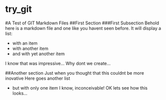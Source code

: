 try_git
=======
#A Test of GIT Markdown Files
##First Section
###First Subsection
Behold here is a markdown file and one like you havent seen before. It will display a list:
* with an item
* with another item
* and with yet another item

I know that was impressive...
Why dont we create...

##Another section
Just when you thought that this couldnt be more inovative
Here goes another list
* but with only one item
I know, inconceivable!
OK lets see how this looks...
